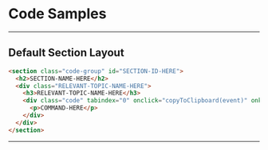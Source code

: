 # Code Samples

---

## Default Section Layout

``` HTML
<section class="code-group" id="SECTION-ID-HERE">
  <h2>SECTION-NAME-HERE</h2>
  <div class="RELEVANT-TOPIC-NAME-HERE">
    <h3>RELEVANT-TOPIC-NAME-HERE</h3>
    <div class="code" tabindex="0" onclick="copyToClipboard(event)" onkeypress="keyPress(event)">
      <p>COMMAND-HERE</p>
    </div>
  </div>
</section>
```

---
